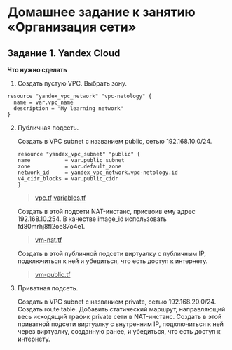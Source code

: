 # Домашнее задание к занятию «Организация сети»

## Задание 1. Yandex Cloud

**Что нужно сделать**

1. Создать пустую VPC. Выбрать зону.

```
resource "yandex_vpc_network" "vpc-netology" {
  name = var.vpc_name
  description = "My learning network"
}
```

2. Публичная подсеть.

    Создать в VPC subnet с названием public, сетью 192.168.10.0/24.

    ```
    resource "yandex_vpc_subnet" "public" {
    name           = var.public_subnet
    zone           = var.default_zone
    network_id     = yandex_vpc_network.vpc-netology.id
    v4_cidr_blocks = var.public_cidr
    }
    ```

    > [vpc.tf](./terraform/vpc.tf)  [variables.tf](./terraform/variables.tf)

    Создать в этой подсети NAT-инстанс, присвоив ему адрес 192.168.10.254. В качестве image_id использовать fd80mrhj8fl2oe87o4e1.

    > [vm-nat.tf](./terraform/vm-nat.tf)

    Создать в этой публичной подсети виртуалку с публичным IP, подключиться к ней и убедиться, что есть доступ к интернету.

    > [vm-public.tf](./terraform/vm-public.tf)

3. Приватная подсеть.

    Создать в VPC subnet с названием private, сетью 192.168.20.0/24.
    Создать route table. Добавить статический маршрут, направляющий весь исходящий трафик private сети в NAT-инстанс.
    Создать в этой приватной подсети виртуалку с внутренним IP, подключиться к ней через виртуалку, созданную ранее, и убедиться, что есть доступ к интернету.

